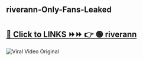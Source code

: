
 ## riverann-Only-Fans-Leaked

# <h2><a href="https://clipsfans.com/riverann&ref=git">🔗 Click to LINKS ⏩⏩ 👉 🟢 riverann </a></h2>

<a href="https://clipsfans.com/riverann&ref=git" rel="nofollow" data-target="animated-image.originalLink"><img src="https://i.ibb.co.com/xMMVF88/686577567.gif" alt="Viral Video Original" style="max-width: 100%; display: inline-block;" data-target="animated-image.originalImage"></a>
